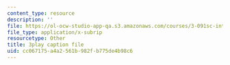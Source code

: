 ```yaml
---
content_type: resource
description: ''
file: https://ol-ocw-studio-app-qa.s3.amazonaws.com/courses/3-091sc-introduction-to-solid-state-chemistry-fall-2010/cc067175a4a2561b982fb775de4b98c6_rR8ZtI8m0Mo.vtt
file_type: application/x-subrip
resourcetype: Other
title: 3play caption file
uid: cc067175-a4a2-561b-982f-b775de4b98c6
---
```

